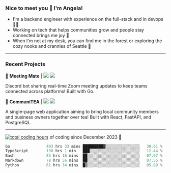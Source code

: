 ### Nice to meet you 👋 I'm Angela!

- I'm a backend engineer with experience on the full-stack and in devops 👩‍💻
- Working on tech that helps communities grow and people stay connected brings me joy 🤝
- When I'm not at my desk, you can find me in the forest or exploring the cozy nooks and crannies of Seattle 🧋

---

### Recent Projects

👾 **Meeting Mate** | [![](https://img.shields.io/badge/Code-violet.svg?style=flat-square)](https://github.com/angelajfisher/meeting-mate) [![](https://img.shields.io/badge/Site-violet.svg?style=flat-square)](https://angelajfisher.com/projects/meeting-mate)

Discord bot sharing real-time Zoom meeting updates to keep teams connected across platforms! Built with Go.

🍵 **CommuniTEA** | [![](https://img.shields.io/badge/Code-green.svg?style=flat-square)](https://gitlab.com/angelajfisher/communiTEA) [![](https://img.shields.io/badge/Demo-green.svg?style=flat-square)](https://angelajfisher.gitlab.io/communiTEA/)

A single-page web application aiming to bring local community members and business owners together over tea!  Built with React, FastAPI, and PostgreSQL.

---

<a href="https://wakatime.com/@018c1e94-8745-411f-aea1-f33be044d952"><img src="https://wakatime.com/badge/user/018c1e94-8745-411f-aea1-f33be044d952.svg?style=flat-square" alt="total coding hours" /></a> of coding since December 2023 🌊<br>
<!--START_SECTION:waka-->

```go
Go                403 hrs 33 mins █████████▓░░░░░░░░░░░░░░░   38.61 %
TypeScript        130 hrs 1 min   ███░░░░░░░░░░░░░░░░░░░░░░   12.44 %
Bash              83 hrs 16 mins  ██░░░░░░░░░░░░░░░░░░░░░░░   07.97 %
Markdown          78 hrs 56 mins  ██░░░░░░░░░░░░░░░░░░░░░░░   07.55 %
Python            61 hrs 34 mins  █▒░░░░░░░░░░░░░░░░░░░░░░░   05.89 %
```

<!--END_SECTION:waka--> 
